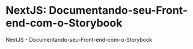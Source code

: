 # NextJS: Documentando-seu-Front-end-com-o-Storybook
NextJS - Documentando-seu-Front-end-com-o-Storybook
